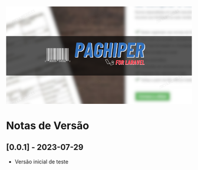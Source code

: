 <p align="center"><img src="./art/cover.png" alt="PagHiper for Laravel"></p>

# Notas de Versão

## [0.0.1] - 2023-07-29
- Versão inicial de teste
